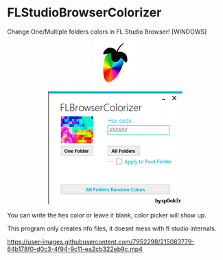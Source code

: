 # FLStudioBrowserColorizer
Change One/Multiple folders colors in FL Studio Browser! [WINDOWS] 

<p align="center">
<img width="100" height="100" src="https://raw.githubusercontent.com/sp0ok3r/FLStudioBrowserColorizer/master/fl-studio-icon.png">
</p>

<p align="center">
<img width="312" height="263" src="https://raw.githubusercontent.com/sp0ok3r/FLStudioBrowserColorizer/master/flsbc_img.png">
</p>

You can write the hex color or leave it blank, color picker will show up.

This program only creates nfo files, it doesnt mess with fl studio internals.


https://user-images.githubusercontent.com/7952298/215083779-64b178f0-d0c3-4f94-9c11-ea2cb322eb9c.mp4

